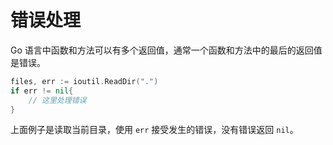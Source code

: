 # 错误处理

Go 语言中函数和方法可以有多个返回值，通常一个函数和方法中的最后的返回值是错误。

```go
files, err := ioutil.ReadDir(".")
if err != nil{
    // 这里处理错误
}
```

上面例子是读取当前目录，使用 `err` 接受发生的错误，没有错误返回 `nil`。
